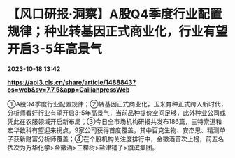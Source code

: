 # 【风口研报·洞察】A股Q4季度行业配置规律；种业转基因正式商业化，行业有望开启3-5年高景气

**2023-10-18 13:42**

**https://api3.cls.cn/share/article/1488843?os=web&sv=7.7.5&app=CailianpressWeb**

①A股Q4季度行业配置规律；②转基因正式商业化，玉米育种正式跨入新时代，分析师看好行业有望开启3-5年高景气，当前品种提价空间足够，此外种业公司或凭此在农服领域开启新布局；③今日全市场机构研报共发布186篇，三特索道和宏华数科有望迎来拐点，9家公司获得首度覆盖，其中百克生物、安杰思、精测单子获新财富分析师覆盖；④在个股机构关注度排行中，金徽酒首次上榜，前五名依次为万华化学>金徽酒>三棵树>盐津铺子>旗滨集团。